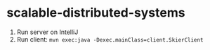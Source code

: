 # scalable-distributed-systems

1. Run server on IntelliJ
2. Run client: `mvn exec:java -Dexec.mainClass=client.SkierClient`
